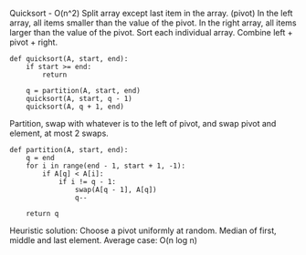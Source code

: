 Quicksort - O(n^2)
Split array except last item in the array. (pivot)
In the left array, all items smaller than the value of the pivot.
In the right array, all items larger than the value of the pivot.
Sort each individual array.
Combine left + pivot + right.

```
def quicksort(A, start, end):
	if start >= end:
		return

	q = partition(A, start, end)
	quicksort(A, start, q - 1)
	quicksort(A, q + 1, end)
```

Partition, swap with whatever is to the left of pivot, and swap pivot and element, at most 2 swaps.

```
def partition(A, start, end):
	q = end
	for i in range(end - 1, start + 1, -1):
		if A[q] < A[i]:
			if i != q - 1:
				swap(A[q - 1], A[q])
				q--

	return q
```

Heuristic solution:
Choose a pivot uniformly at random.
Median of first, middle and last element.
Average case: O(n log n)